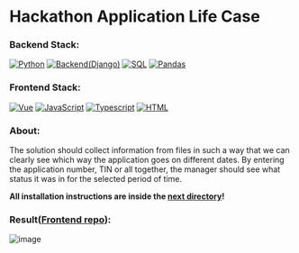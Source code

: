 #  Hackathon Application Life Case
### Backend Stack:

[![Python](https://img.shields.io/badge/python-black?style=for-the-badge&logo=python&logoColor=white)](https://www.python.org/)
[![Backend(Django)](https://img.shields.io/badge/BACKEND(Django)-white?style=for-the-badge&logo=django&logoColor=black)](https://www.djangoproject.com/)
[![SQL](https://img.shields.io/badge/SQL-grey?style=for-the-badge&logo=SQLite&logoColor=white)](https://docs.oracle.com/en/database/oracle/oracle-database/21/cncpt/sql.html)
[![Pandas](https://img.shields.io/badge/Pandas-orange?style=for-the-badge&logo=PAndas&logoColor=white)](https://pandas.pydata.org/)

### Frontend Stack:

[![Vue](https://img.shields.io/badge/VUE-green?style=for-the-badge&logo=Vue.js&logoColor=white)](https://ru.vuejs.org/)
[![JavaScript](https://img.shields.io/badge/JavaScript-yellow?style=for-the-badge&logo=JavaScript&logoColor=white)](https://www.javascript.com/)
[![Typescript](https://img.shields.io/badge/Typescript-blue?style=for-the-badge&logo=TypeScript&logoColor=white)](https://www.typescriptlang.org/)
[![HTML](https://img.shields.io/badge/HTML-red?style=for-the-badge&logo=HTML5&logoColor=white)](https://developer.mozilla.org/en-US/docs/Web/HTML)

### About:
The solution should collect information from files in such a way that we can clearly see which way the application goes on different dates. By entering the application number, TIN or all together, the manager should see what status it was in for the selected period of time.

__All installation instructions are inside the [next directory](https://github.com/socloseeee/django_hack_app_life/tree/master/backend)!__

### Result([Frontend repo](https://github.com/neketli/order-lifecycle/tree/master/frontend)):

![image](https://user-images.githubusercontent.com/65871712/233215681-66f9f113-895d-4a30-83a5-197d9a99c3c5.png)

